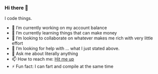 ### Hi there 👋

I code things.

- 🔭 I’m currently working on my account balance
- 🌱 I’m currently learning things that can make money
- 👯 I’m looking to collaborate on whatever makes me rich with very little effort
- 🤔 I’m looking for help with ... what I just stated above.
- 💬 Ask me about literally anything
- 📫 How to reach me: [Hit me up](https://www.henriknordquist.dk)
- ⚡ Fun fact: I can fart and compile at the same time
